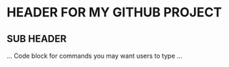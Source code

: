 # HEADER FOR MY GITHUB PROJECT

## SUB HEADER

...
Code block for commands you may want users to type
...

